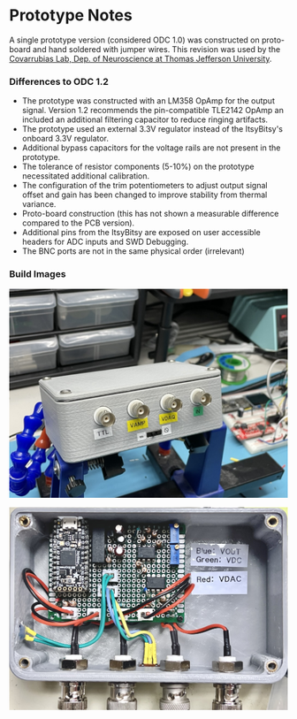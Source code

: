 # Prototype Notes

A single prototype version (considered ODC 1.0) was constructed on proto-board and hand soldered with jumper wires. 
This revision was used by the [Covarrubias Lab, Dep. of Neuroscience at Thomas Jefferson University](https://research.jefferson.edu/labs/researcher/covarrubias-laboratory.html).

### Differences to ODC 1.2

- The prototype was constructed with an LM358 OpAmp for the output signal. Version 1.2 recommends the pin-compatible TLE2142 OpAmp an included an additional filtering capacitor to reduce ringing artifacts.
- The prototype used an external 3.3V regulator instead of the ItsyBitsy's onboard 3.3V regulator.
- Additional bypass capacitors for the voltage rails are not present in the prototype.
- The tolerance of resistor components (5-10%) on the prototype necessitated additional calibration.
- The configuration of the trim potentiometers to adjust output signal offset and gain has been changed to improve stability from thermal variance.
- Proto-board construction (this has not shown a measurable difference compared to the
PCB version).
- Additional pins from the ItsyBitsy are exposed on user accessible headers for ADC inputs and SWD Debugging.
- The BNC ports are not in the same physical order (irrelevant)

### Build Images
![](./img/prototype_exterior.jpeg)

![](./img/prototype_interior.jpg)